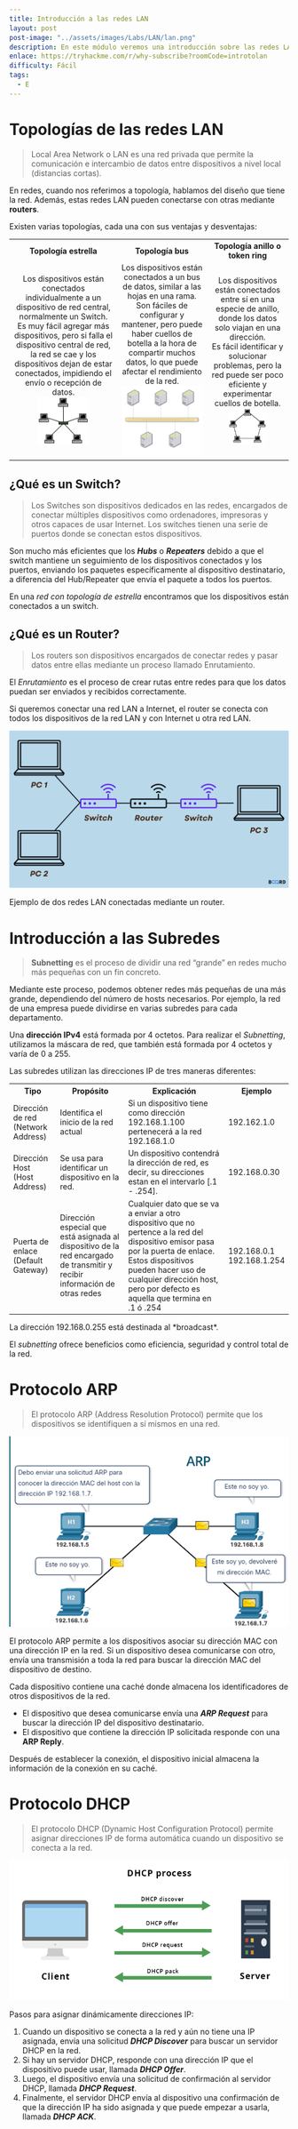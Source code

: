 ```yaml
---
title: Introducción a las redes LAN
layout: post
post-image: "../assets/images/Labs/LAN/lan.png"
description: En este módulo veremos una introducción sobre las redes LAN, las topologías y los componentes que la forman.
enlace: https://tryhackme.com/r/why-subscribe?roomCode=introtolan
difficulty: Fácil
tags: 
  - E
---
```


# Topologías de las redes LAN

> Local Area Network o LAN es una red privada que permite la comunicación e intercambio de datos entre dispositivos a nivel local (distancias cortas).

En redes, cuando nos referimos a topología, hablamos del diseño que tiene la red. Además, estas redes LAN pueden conectarse con otras mediante **routers**.

Existen varias topologías, cada una con sus ventajas y desventajas:

<div style="text-align: center;">
  <table>
    <tr>
     <div style="text-align:center;">
      <th>Topología estrella</th>
      <th>Topología bus</th>
      <th>Topología anillo o token ring</th>
      </div>
    </tr>
    <tr>
      <td>
        Los dispositivos están conectados individualmente a un dispositivo de red central, normalmente un Switch.<br>
        Es muy fácil agregar más dispositivos, pero si falla el dispositivo central de red, la red se cae y los dispositivos dejan de estar conectados, impidiendo el envío o recepción de datos.<br>
        <div style="text-align:center;">
          <img src="../assets/images/Labs/LAN/Untitled.png" alt="Topología estrella" style="width: 50%;">
        </div>
      </td>
      <td>
        Los dispositivos están conectados a un bus de datos, similar a las hojas en una rama.<br>
        Son fáciles de configurar y mantener, pero puede haber cuellos de botella a la hora de compartir muchos datos, lo que puede afectar el rendimiento de la red.<br>
        <div style="text-align:center;">
          <img src="../assets/images/Labs/LAN/Untitled 1.png" alt="Topología bus" style="width: 100%;">
        </div>
      </td>
      <td>
        Los dispositivos están conectados entre sí en una especie de anillo, donde los datos solo viajan en una dirección.<br>
        Es fácil identificar y solucionar problemas, pero la red puede ser poco eficiente y experimentar cuellos de botella.<br>
        <div style="text-align:center;">
          <img src="../assets/images/Labs/LAN/Untitled 2.png" alt="Topología anillo" style="width: 50%;">
        </div>
      </td>
    </tr>
  </table>
</div>

## ¿Qué es un Switch?

> Los Switches son dispositivos dedicados en las redes, encargados de conectar múltiples dispositivos como ordenadores, impresoras y otros capaces de usar Internet. Los switches tienen una serie de puertos donde se conectan estos dispositivos.

Son mucho más eficientes que los ***Hubs*** o ***Repeaters*** debido a que el switch mantiene un seguimiento de los dispositivos conectados y los puertos, enviando los paquetes específicamente al dispositivo destinatario, a diferencia del Hub/Repeater que envía el paquete a todos los puertos.

En una *red con topología de estrella* encontramos que los dispositivos están conectados a un switch.

## ¿Qué es un Router?

> Los routers son dispositivos encargados de conectar redes y pasar datos entre ellas mediante un proceso llamado Enrutamiento.

El *Enrutamiento* es el proceso de crear rutas entre redes para que los datos puedan ser enviados y recibidos correctamente.

Si queremos conectar una red LAN a Internet, el router se conecta con todos los dispositivos de la red LAN y con Internet u otra red LAN.

<div style="text-align: center;">
  <img src="../assets/images/Labs/LAN/Untitled 3.png" alt="Ejemplo de redes LAN conectadas">
</div>

Ejemplo de dos redes LAN conectadas mediante un router.

# Introducción a las Subredes

> **Subnetting** es el proceso de dividir una red “grande” en redes mucho más pequeñas con un fin concreto.

Mediante este proceso, podemos obtener redes más pequeñas de una más grande, dependiendo del número de hosts necesarios. Por ejemplo, la red de una empresa puede dividirse en varias subredes para cada departamento.

Una **dirección IPv4** está formada por 4 octetos. Para realizar el *Subnetting*, utilizamos la máscara de red, que también está formada por 4 octetos y varía de 0 a 255.

Las subredes utilizan las direcciones IP de tres maneras diferentes:
<div>
  <table>
    <tr>
    <div style="text-align:center;">
      <th>Tipo</th>
      <th>Propósito</th>
      <th>Explicación</th>
      <th>Ejemplo</th>
      <div>
    </tr>
    <tr>
      <td>Dirección de red (Network Address)</td>
      <td>Identifica el inicio de la red actual</td>
      <td>Si un dispositivo tiene como dirección 192.168.1.100 pertenecerá a la red 192.168.1.0</td>
      <td>192.162.1.0</td>
    </tr>
    <tr>
      <td>Dirección Host (Host Address)</td>
      <td>Se usa para identificar un dispositivo en la red.</td>
      <td>Un dispositivo contendrá la dirección de red, es decir, su direcciones estan en el intervarlo [.1 - .254].</td>
      <td>192.168.0.30</td>
    </tr>
    <tr>
      <td>Puerta de enlace (Default Gateway)</td>
      <td>Dirección especial que está asignada al dispositivo de la red encargado de transmitir y recibir información de otras redes</td>
      <td>Cualquier dato que se va a enviar a otro dispositivo que no pertence a la red del dispositivo emisor pasa por la puerta de enlace. Estos dispositivos pueden hacer uso de cualquier dirección host, pero por defecto es aquella que termina en .1 ó .254</td>
      <td>192.168.0.1 <br> 192.168.1.254</td>
    </tr>
  </table>
</div>
La dirección 192.168.0.255 está destinada al *broadcast*.

El *subnetting* ofrece beneficios como eficiencia, seguridad y control total de la red.

# Protocolo ARP

> El protocolo ARP (Address Resolution Protocol) permite que los dispositivos se identifiquen a sí mismos en una red.

<div style="text-align: center;">
  <img src="../assets/images/Labs/LAN/Untitled 4.png" alt="Protocolo ARP">
</div>

El protocolo ARP permite a los dispositivos asociar su dirección MAC con una dirección IP en la red. Si un dispositivo desea comunicarse con otro, envía una transmisión a toda la red para buscar la dirección MAC del dispositivo de destino.

Cada dispositivo contiene una caché donde almacena los identificadores de otros dispositivos de la red.

- El dispositivo que desea comunicarse envía una ***ARP Request*** para buscar la dirección IP del dispositivo destinatario.
- El dispositivo que contiene la dirección IP solicitada responde con una **ARP Reply**.

Después de establecer la conexión, el dispositivo inicial almacena la información de la conexión en su caché.

# Protocolo DHCP

> El protocolo DHCP (Dynamic Host Configuration Protocol) permite asignar direcciones IP de forma automática cuando un dispositivo se conecta a la red.

<div style="text-align: center;">
  <img src="../assets/images/Labs/LAN/Untitled 5.png" alt="Protocolo DHCP">
</div>

Pasos para asignar dinámicamente direcciones IP:
1. Cuando un dispositivo se conecta a la red y aún no tiene una IP asignada, envía una solicitud ***DHCP Discover*** para buscar un servidor DHCP en la red.
2. Si hay un servidor DHCP, responde con una dirección IP que el dispositivo puede usar, llamada ***DHCP Offer***.
3. Luego, el dispositivo envía una solicitud de confirmación al servidor DHCP, llamada ***DHCP Request***.
4. Finalmente, el servidor DHCP envía al dispositivo una confirmación de que la dirección IP ha sido asignada y que puede empezar a usarla, llamada ***DHCP ACK***.
